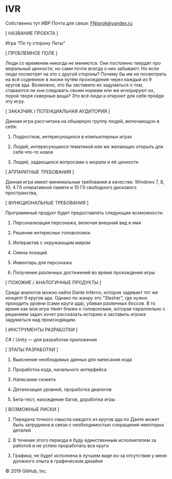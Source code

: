 # IVR
Собственно тут ИВР
Почта для связи: FNigrok@yandex.ru

[ НАЗВАНИЕ ПРОЕКТА ]

Игра “По ту сторону Леты”

[ ПРОБЛЕМНОЕ ПОЛЕ ]

Люди со временем никогда не меняются. Они постоянно твердят про моральный ценности, но сами почти всегда о них забывают. Но если люди посмотрят на это с другой стороны? Почему бы им не посмотреть на всё содеянное в жизни путём прохождения через каждый из 9 кругов ада. Возможно, это бы заставило их задуматься о том, стараются ли они следовать своим нормам или же игнорируют их, порой творя скверные вещи? Это всё люди и откроют для себя пройдя эту игру.

[ ЗАКАЗЧИК / ПОТЕНЦИАЛЬНАЯ АУДИТОРИЯ ]

Данная игра рассчитана на обширную группу людей, включающую в себя:

  1. Подростков, интересующихся в компьютерных играх

  2. Людей, интересующихся тематикой или же желающих открыть для себя что-то новое

  3. Людей, задающихся вопросами о морали и её ценности

[ АППАРАТНЫЕ ТРЕБОВАНИЯ ]

Данная игра имеет минимальные требования в качестве: Windows 7, 8, 10; 4 Гб оперативной памяти и 10 Гб свободного дискового пространства,

[ ФУНКЦИОНАЛЬНЫЕ ТРЕБОВАНИЯ ]

Программный продукт будет предоставлять следующие возможности:

  1. Персонализация персонажа, включая внешний вид и имя

  2. Решение интересных головоломок

  3. Интерактив с окружающим миром

  4. Смена локаций

  5. Инвентарь для персонажа

  6. Получение различных достижений во время прохождения игры

[ ПОХОЖИЕ / АНАЛОГИЧНЫЕ ПРОДУКТЫ ]

Среди аналогов можно найти Dante Inferno, которое задевает тот же концепт 9 кругов ада. Однако по жанру это "Slasher”, где нужно проходить уровни (сами круги ада), убивая различных боссов. В то время как моя игра тянет ближе к головоломке, которая параллельно с решением задач хочет рассказать историю и заставить игрока задуматься над происходящим.

[ ИНСТРУМЕНТЫ РАЗРАБОТКИ ]

С# / Unity — для разработки приложения

[ ЭТАПЫ РАЗРАБОТКИ ]

  1. Выяснение необходимых данных для написания кода

  2. Проработка кода, начального интерфейса

  3. Написание сюжета
  
  4. Детализация уровней, проработка диалогов

  5. Бета-тест, нахождение багов, доработка игры

[ ВОЗМОЖНЫЕ РИСКИ ]

  1. Передача точного смысла каждого из кругов ада по Данте может быть затруднена в связи с необходимостью сокращения некоторых деталей

  2. В течение этого периода я буду единственным исполнителем за работой и не успею проработать все круги

  3. Графика, не будет исполнена в лучшем виде из-за отсутствия у меня должного опыта в графическом дизайне

© 2019 GitHub, Inc.
